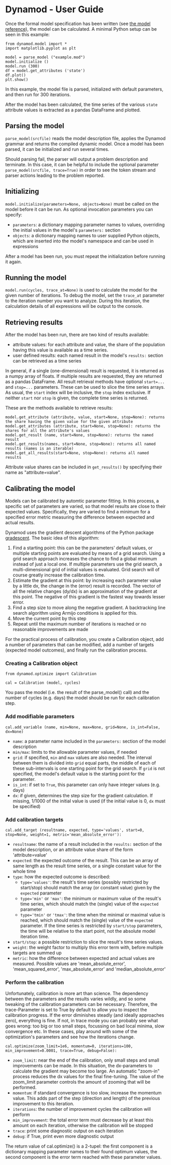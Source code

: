 Dynamod - User Guide
====================

Once the formal model specification has been written (see [the model reference](MODEL_REFERENCE.md)), the model can be calculated. A minimal Python setup can be seen in this example:

```
from dynamod.model import *
import matplotlib.pyplot as plt

model = parse_model ("example.mod")
model.initialize ()
model.run (300)
df = model.get_attributes ('state')
df.plot()
plt.show()
```

In this example, the model file is parsed, initialized with default parameters, and then run for 300 iterations.

After the model has been calculated, the time series of the various `state` attribute values is extracted as a pandas DataFrame and plotted.

## Parsing the model

`parse_model(srcfile)` reads the model description file, applies the Dynamod grammar and returns the compiled dynamic model. Once a model has been parsed, it can be initialized and run several times. 

Should parsing fail, the parser will output a problem description and terminate. In this case, it can be helpful to include the optional parameter `parse_model(srcfile, trace=True)` in order to see the token stream and parser actions leading to the problem reported.     

## Initializing

`model.initialize(parameters=None, objects=None)` must be called on the model before it can be run. As optional invocation parameters you can specify:

- `parameters`: a dictionary mapping parameter names to values, overriding the initial values in the model's `parameters:` section
- `objects`: a dictionary mapping names to user supplied Python objects, which are inserted into the model's namespace and can be used in expressions

After a model has been run, you must repeat the initialization before running it again.

## Running the model

`model.run(cycles, trace_at=None)` is used to calculate the model for the given number of iterations. To debug the model, set the `trace_at` parameter to the iteration number you want to analyze. During this iteration, the calculation details of all expressions will be output to the console. 

## Retrieving results

After the model has been run, there are two kind of results available: 

- attribute values: for each attribute and value, the share of the population having this value is available as a time series.
- user defined results: each named result in the model's `results:` section can be retrieved as a time series

In general, if a single (one-dimensional) result is requested, it is returned as a numpy array of floats. If multiple results are requested, they are returned as a pandas DataFrame. All result retrieval methods have optional `start=...` and `stop=...` parameters. These can be used to slice the time series arrays. As usual, the `start` index will be inclusive, the `stop` index exclusive. If neither `start` nor `stop` is given, the complete time series is returned.

These are the methods available to retrieve results:

```
model.get_attribute (attribute, value, start=None, stop=None): returns the share having the given value for the given attribute  
model.get_attributes (attribute, start=None, stop=None): returns the shares for all the attribute's values 
model.get_result (name, start=None, stop=None): returns the named result
model.get_results(names, start=None, stop=None): returns all named results (names is an iterable)
model.get_all_results(start=None, stop=None): returns all named results
```

Attribute value shares can be included in `get_results()` by specifying their name as "attribute=value".

## Calibrating the model

Models can be calibrated by automtic parameter fitting. In this process, a specific set of parameters are varied, so that model results are close to their expected values. Specifically, they are varied to find a minimum for a specified error metric measuring the difference between expected and actual results.

Dynamod uses the gradient descent algorithms of the Python package [gradescent](https://github.com/andromed2/gradescent). The basic idea of this algorithm:

1. Find a starting point: this can be the parameters' default values, or multiple starting points are evaluated by means of a grid search. Using a grid search approach increases the chance to find a global minimum instead of just a local one. If multiple parameters use the grid search, a multi-dimensional grid of initial values is evaluated. Grid search will of course greatly increase the calibration time.
2. Estimate the gradient at this point: by increasing each parameter value by a little dx, the change in the (error) result is recorded. The vector of all the relative changes (dy/dx) is an approximation of the gradient at this point. The negative of this gradient is the fastest way towards lesser error.
3. Find a step size to move along the negative gradient. A backtracking line search algorithm using Armijo conditions is applied for this. 
4. Move the current point by this step
5. Repeat until the maximum number of iterations is reached or no reasonable improvements are made

For the practical process of calibration, you create a Calibration object, add a number of parameters that can be modified, add a number of targets (expected model outcomes), and finally run the calibration process.

### Creating a Calibration object

```
from dynamod.optimize import Calibration

cal = Calibration (model, cycles)
```
You pass the model (i.e. the result of the parse_model() call) and the number of cycles (e.g. days) the model should be run for each calibration step.

### Add modifiable parameters

```
cal.add_variable (name, min=None, max=None, grid=None, is_int=False, dx=None)
```
- `name`: a parameter name included in the `parameters:` section of the model description
- `min/max`: limits to the allowable parameter values, if needed
- `grid`: if specified, `min` and `max` values are also needed. The interval between them is divided into `grid` equal parts, the middle of each of these sub-intervals is one starting point for the grid search. If `grid` is not specified, the model's default value is the starting point for the parameter.
- `is_int`: if set to `True`, this parameter can only have integer values (e.g. days)
- `dx`: if given, determines the step size for the gradient calculation. If missing, 1/1000 of the initial value is used (if the initial value is 0, `dx` must be specified) 

### Add calibration targets

```
cal.add_target (resultname, expected, type='values', start=0, stop=None, weight=1, metric='mean_absolute_error'):
```
- `resultname`: the name of a result included in the `results:` section of the model description, or an attribute value share of the form 'attribute=value'
- `expected`: the expected outcome of the result. This can be an array of same length as the result time series, or a single constant value for the whole time 
- `type`: how the expected outcome is described:
  - `type='values'`: the result's time series (possibly restricted by start/stop) should match the array (or constant value) given by the `expected` parameter
  - `type='min'` or `'max'`: the minimum or maximum value of the result's time series, which should match the (single) value of the `expected` parameter 
  - `type='tmin'` or `'tmax'`: the time when the minimal or maximal value is reached, which should match the (single) value of the `expected` parameter. If the time series is restricted by `start/stop` parameters, the time will be relative to the start point, not the absolute model iteration time. 
- `start/stop`: a possible restriction to slice the result's time series values.
- `weight`: the weight factor to multiply this error term with, before multiple targets are summed up
- `metric`: how the difference between expected and actual values are measured. Possible values are 'mean_absolute_error', 'mean_squared_error', 'max_absolute_error' and 'median_absolute_error'
   
### Perform the calibration

Unfortunately, calibration is more art than science. The dependency between the parameters and the results varies wildly, and so some tweaking of the calibration parameters can be necessary. Therefore, the trace-Parameter is set to True by default to allow you to inspect the calibration progress. If the error diminishes steadly (and ideally approaches zero), everything is fine. If not, in trace mode you can probably see what goes wrong: too big or too small steps, focussing on bad local minima, slow convergence etc. In these cases, play around with some of the optimization's parameters and see how the iterations change.

```
cal.optimize(zoom_limit=1e6, momentum=0, iterations=100, min_improvement=0.0001, trace=True, debug=False):
```
- `zoom_limit`: near the end of the calibration, only small steps and small improvements can be made. In this situation, the dx-parameters to calculate the gradient may become too large. An automatic "zoom-in" process reduces the dx values for the final fine-tuning. The value of the zoom_limit parameter controls the amount of zooming that will be performed.  
- `momentum`: if standard convergence is too slow, increase the momentum value. This adds part of the step (direction and length) of the previous improvement to this iteration.  
- `iterations`: the number of improvement cycles the calibration will perform
- `min_improvement`: the total error term must decrease by at least this amount on each iteration, otherwise the calibration will be stopped 
- `trace`: print some diagnostic output on each iteration
- `debug`: if True, print even more diagnostic output
   
The return value of cal.optimize() is a 2-tupel: the first component is a dictionary mapping parameter names to their found optimum values, the second component is the error term reached with these parameter values.
